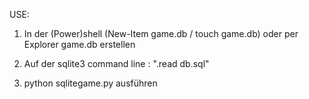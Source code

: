 USE:

1. In der (Power)shell (New-Item game.db / touch game.db) oder per Explorer game.db erstellen

2. Auf der sqlite3 command line : ".read db.sql"

3. python sqlitegame.py ausführen